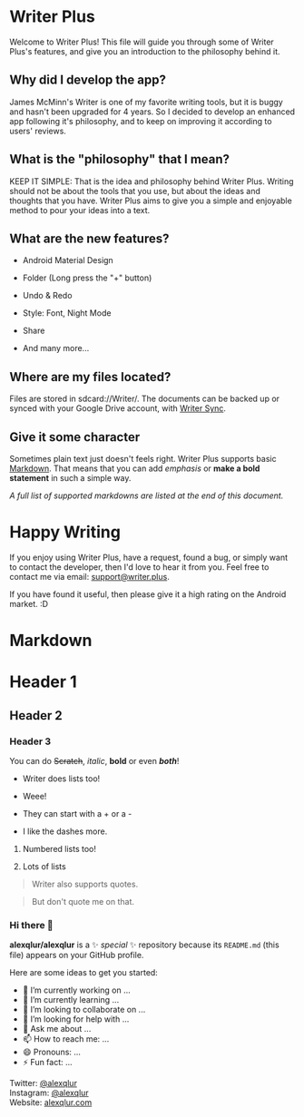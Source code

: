 # Writer Plus

Welcome to Writer Plus! This file will guide you through some of Writer Plus's features, and give you an introduction to the philosophy behind it.

## Why did I develop the app?

James McMinn's Writer is one of my favorite writing tools, but it is buggy and hasn't been upgraded for 4 years. So I decided to develop an enhanced app following it's philosophy, and to keep on improving it according to users' reviews.

## What is the "philosophy" that I mean?

KEEP IT SIMPLE: That is the idea and philosophy behind Writer Plus. Writing should not be about the tools that you use, but about the ideas and thoughts that you have. Writer Plus aims to give you a simple and enjoyable method to pour your ideas into a text.

## What are the new features?

  - Android Material Design

  - Folder (Long press the "+" button)

  - Undo & Redo

  - Style: Font, Night Mode

  - Share

  - And many more...

## Where are my files located?

Files are stored in sdcard://Writer/. The documents can be backed up or synced with your Google Drive account, with [Writer Sync](https://play.google.com/store/apps/details?id=co.easy4u.writer.sync).

## Give it some character

Sometimes plain text just doesn't feels right. Writer Plus supports basic [Markdown](https://en.wikipedia.org/wiki/Markdown). That means that you can add *emphasis* or **make a bold statement** in such a simple way.

*A full list of supported markdowns are listed at the end of this document.*

# Happy Writing

If you enjoy using Writer Plus, have a request, found a bug, or simply want to contact the developer, then I'd love to hear it from you. Feel free to contact me via email: support@writer.plus.

If you have found it useful, then please give it a high rating on the Android market. :D

# Markdown

# Header 1

## Header 2

### Header 3

You can do ~~Scratch~~, *italic*, **bold** or even ***both***!

  + Writer does lists too!

  + Weee!

  - They can start with a + or a -

  - I like the dashes more.

 1. Numbered lists too!

 2. Lots of lists

  > Writer also supports quotes.

  > But don't quote me on that.




### Hi there 👋


**alexqlur/alexqlur** is a ✨ _special_ ✨ repository because its `README.md` (this file) appears on your GitHub profile.

Here are some ideas to get you started:

- 🔭 I’m currently working on ...
- 🌱 I’m currently learning ...
- 👯 I’m looking to collaborate on ...
- 🤔 I’m looking for help with ...
- 💬 Ask me about ...
- 📫 How to reach me: ...
- 😄 Pronouns: ...
- ⚡ Fun fact: ...

<!-- |Site|link|
|:------|:--------|
|twitter | [@alexqlur](https://twitter.com/alexqlur)|
|instagram | [@alexqlur](https://instagram.com/alexqlur)|
|website | [alexqlur.com](https://alexqlur.com)| -->

 Twitter:  [@alexqlur](https://twitter.com/alexqlur) <br>
 Instagram:  [@alexqlur](https://instagram.com/alexqlur) <br>
 Website:  [alexqlur.com](https://alexqlur.com) <br>

